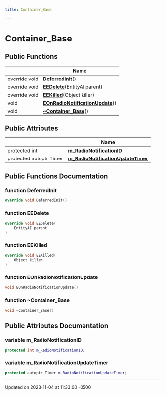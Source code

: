 ```yaml
---
title: Container_Base

---
```


# Container_Base





## Public Functions

|                | Name           |
| -------------- | -------------- |
| override void | **[DeferredInit](class_container___base.md#function-deferredinit)**() |
| override void | **[EEDelete](class_container___base.md#function-eedelete)**(EntityAI parent) |
| override void | **[EEKilled](class_container___base.md#function-eekilled)**(Object killer) |
| void | **[EOnRadioNotificationUpdate](class_container___base.md#function-eonradionotificationupdate)**() |
| void | **[~Container_Base](class_container___base.md#function-~container-base)**() |

## Public Attributes

|                | Name           |
| -------------- | -------------- |
| protected int | **[m_RadioNotificationID](class_container___base.md#variable-m-radionotificationid)**  |
| protected autoptr Timer | **[m_RadioNotificationUpdateTimer](class_container___base.md#variable-m-radionotificationupdatetimer)**  |

## Public Functions Documentation

### function DeferredInit

```cpp
override void DeferredInit()
```


### function EEDelete

```cpp
override void EEDelete(
    EntityAI parent
)
```


### function EEKilled

```cpp
override void EEKilled(
    Object killer
)
```


### function EOnRadioNotificationUpdate

```cpp
void EOnRadioNotificationUpdate()
```


### function ~Container_Base

```cpp
void ~Container_Base()
```


## Public Attributes Documentation

### variable m_RadioNotificationID

```cpp
protected int m_RadioNotificationID;
```


### variable m_RadioNotificationUpdateTimer

```cpp
protected autoptr Timer m_RadioNotificationUpdateTimer;
```


-------------------------------

Updated on 2023-11-04 at 11:33:00 -0500